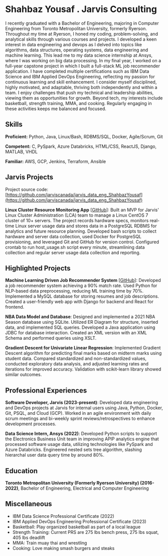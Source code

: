 # Shahbaz Yousaf . Jarvis Consulting

I recently graduated with a Bachelor of Engineering, majoring in Computer Engineering from Toronto Metropolitan University, formerly Ryerson. Throughout my time at Ryerson, I honed my coding, problem-solving, and analytical skills through various courses and projects. I developed a keen interest in data engineering and devops as I delved into topics like algorithms, data structures, operating systems, data engineering and machine learning. This lead me to my data science internship at Ansys, where I was working on big data processing. In my final year, I worked on a full-year capstone project in which I built a full-stack ML job recommender application. I have completed multiple certifications such as IBM Data Science and IBM Applied DevOps Engineering, reflecting my passion for continuous learning and skill enhancement. I consider myself disciplined, highly motivated, and adaptable, thriving both independently and within a team. I enjoy challenges that push my technical and leadership abilities, viewing them as opportunities for growth. Beyond tech, my interests include basketball, strength training, MMA, and cooking. Regularly engaging in these activities keeps me balanced and focused.

## Skills

**Proficient:** Python, Java, Linux/Bash, RDBMS/SQL, Docker, Agile/Scrum, Git

**Competent:** C, PySpark, Azure Databricks, HTML/CSS, ReactJS, Django, MATLAB, VHDL

**Familiar:** AWS, GCP, Jenkins, Terraform, Ansible

## Jarvis Projects

Project source code: [https://github.com/jarviscanada/jarvis_data_eng_ShahbazYousaf](https://github.com/jarviscanada/jarvis_data_eng_ShahbazYousaf)


**Linux Cluster Resource Monitoring App** [[GitHub](https://github.com/jarviscanada/jarvis_data_eng_ShahbazYousaf/tree/masterhttps://github.com/jarviscanada/jarvis_data_eng_ShahbazYousaf/tree/master/linux_sql)]: Built an MVP for Jarvis' Linux Cluster Administration (LCA) team to manage a Linux CentOS 7 cluster of 10+ servers. The project records hardware specs, monitors real-time Linux server usage data and stores data in a PostgreSQL RDBMS for analytics and future resource planning. Developed bash scripts to collect hardware and server data collection, used Docker for PostgreSQL provisioning, and leveraged Git and GitHub for version control. Configured crontab to run host_usage.sh script every minute, streamlining data collection and regular server usage data collection and reporting.


## Highlighted Projects
**Machine Learning Driven Job Recommender System** [[GitHub](https://dreamy-gumdrop-71428a.netlify.app/)]: Developed a job recommender system achieving a 90% match rate. Used Python for NLP-based data preprocessing, reducing ML training time by 70%. Implemented a MySQL database for storing resumes and job descriptions. Created a user-friendly web app with Django for backend and React for frontend.

**NBA Data Model and Database**: Designed and implemented a 2021 NBA Season database using SQLite. Utilized ER Diagram for structure, inserted data, and implemented SQL queries. Developed a Java application using JDBC for database interaction. Created an XML version with an XML Schema and performed queries using XSLT.

**Gradient Descent for Univariate Linear Regression**: Implemented Gradient Descent algorithm for predicting final marks based on midterm marks using student data. Compared standardized and non-standardized values, conducted exploratory data analysis, and adjusted learning rates and iterations for improved accuracy. Validation with scikit-learn library showed similar outcomes.


## Professional Experiences

**Software Developer, Jarvis (2023-present)**: Developed data engineering and DevOps projects at Jarvis for internal users using Java, Python, Docker, Git, PSQL, and Cloud (GCP). Worked in an agile environment with daily scrum meetings and bi-weekly sprint reviews/retrospectives to enhance development processes.

**Data Science Intern, Ansys (2022)**: Developed Python scripts to support the Electronics Business Unit team in improving APIP analytics engine that processed software usage data, utilizing technologies like PySpark and Azure Databricks. Engineered nested sets tree algorithm, slashing hierarchal user data query time by around 80%.


## Education
**Toronto Metropolitan University (Formerly Ryerson University) (2016-2022)**, Bachelor of Engineering, Electrical and Computer Engineering


## Miscellaneous
- IBM Data Science Professional Certificate (2022)
- IBM Applied DevOps Engineering Professional Certificate (2023)
- Basketball: Play organized basketball as part of a local league
- Strength Training: Current PRS are 275 lbs bench press, 275 lbs squat, 405 lbs deadlift
- MMA: Train muay thai and wrestling
- Cooking: Love making smash burgers and steaks